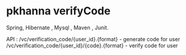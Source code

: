 # pkhanna verifyCode

Spring, Hibernate , Mysql , Maven , Junit.

API : /vc/verification_code/{user_id}.{format} - generate code for user
      /vc/verification_code/{user_id}/{code}.{format} - verify code for user




